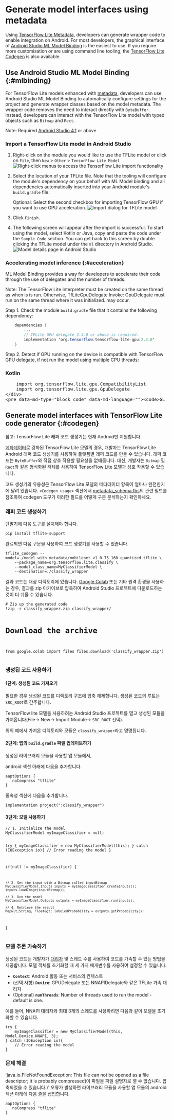 # Generate model interfaces using metadata

Using [TensorFlow Lite Metadata](../convert/metadata), developers can generate wrapper code to enable integration on Android. For most developers, the graphical interface of [Android Studio ML Model Binding](#mlbinding) is the easiest to use. If you require more customisation or are using command line tooling, the [TensorFlow Lite Codegen](#codegen) is also available.

## Use Android Studio ML Model Binding {:#mlbinding}

For TensorFlow Lite models enhanced with [metadata](../convert/metadata.md), developers can use Android Studio ML Model Binding to automatically configure settings for the project and generate wrapper classes based on the model metadata. The wrapper code removes the need to interact directly with `ByteBuffer`. Instead, developers can interact with the TensorFlow Lite model with typed objects such as `Bitmap` and `Rect`.

Note: Required [Android Studio 4.1](https://developer.android.com/studio) or above

### Import a TensorFlow Lite model in Android Studio

1. Right-click on the module you would like to use the TFLite model or click on `File`, then `New` &gt; `Other` &gt; `TensorFlow Lite Model` ![Right-click menus to access the TensorFlow Lite import functionality](../images/android/right_click_menu.png)

2. Select the location of your TFLite file. Note that the tooling will configure the module's dependency on your behalf with ML Model binding and all dependencies automatically inserted into your Android module's `build.gradle` file.

    Optional: Select the second checkbox for importing TensorFlow GPU if you want to use GPU acceleration. ![Import dialog for TFLite model](../images/android/import_dialog.png)

3. Click `Finish`.

4. The following screen will appear after the import is successful. To start using the model, select Kotlin or Java, copy and paste the code under the `Sample Code` section. You can get back to this screen by double clicking the TFLite model under the `ml` directory in Android Studio. ![Model details page in Android Studio](../images/android/model_details.png)

### Accelerating model inference {:#acceleration}

ML Model Binding provides a way for developers to accelerate their code through the use of delegates and the number of threads.

Note: The TensorFlow Lite Interpreter must be created on the same thread as when is is run. Otherwise, TfLiteGpuDelegate Invoke: GpuDelegate must run on the same thread where it was initialized. may occur.

Step 1. Check the module `build.gradle` file that it contains the following dependency:

```java
    dependencies {
        ...
        // TFLite GPU delegate 2.3.0 or above is required.
        implementation 'org.tensorflow:tensorflow-lite-gpu:2.3.0'
    }
```

Step 2. Detect if GPU running on the device is compatible with TensorFlow GPU delegate, if not run the model using multiple CPU threads:

<div>
    <devsite-selector>
    <section>
      <h3>Kotlin</h3>
      <p></p>
<pre class="prettyprint lang-kotlin">    import org.tensorflow.lite.gpu.CompatibilityList
    import org.tensorflow.lite.gpu.GpuDelegate
&lt;/div&gt;
&lt;pre data-md-type="block_code" data-md-language=""&gt;&lt;code&gt;GL_CODE_13&lt;/code&gt;</pre>
<div data-md-type="block_html"></div>
</section></devsite-selector>
</div>
<h2 data-md-type="header" data-md-header-level="2">Generate model interfaces with TensorFlow Lite code generator {:#codegen}</h2>
<p data-md-type="paragraph">참고: TensorFlow Lite 래퍼 코드 생성기는 현재 Android만 지원합니다.</p>
<p data-md-type="paragraph"><a href="../convert/metadata.md" data-md-type="link">메타데이터</a>로 강화된 TensorFlow Lite 모델의 경우, 개발자는 TensorFlow Lite Android 래퍼 코드 생성기를 사용하여 플랫폼별 래퍼 코드를 만들 수 있습니다. 래퍼 코드는 <code data-md-type="codespan">ByteBuffer</code>와 직접 상호 작용할 필요성을 없애줍니다. 대신, 개발자는 <code data-md-type="codespan">Bitmap</code> 및 <code data-md-type="codespan">Rect</code>와 같은 형식화된 객체를 사용하여 TensorFlow Lite 모델과 상호 작용할 수 있습니다.</p>
<p data-md-type="paragraph">코드 생성기의 유용성은 TensorFlow Lite 모델의 메타데이터 항목이 얼마나 완전한지에 달려 있습니다. <code data-md-type="codespan">&lt;Codegen usage&gt;</code> 섹션에서 <a href="https://github.com/tensorflow/tflite-support/blob/master/tensorflow_lite_support/metadata/metadata_schema.fbs" data-md-type="link">metadata_schema.fbs</a>의 관련 필드를 참조하여 codegen 도구가 이러한 필드를 어떻게 구문 분석하는지 확인하세요.</p>
<h3 data-md-type="header" data-md-header-level="3">래퍼 코드 생성하기</h3>
<p data-md-type="paragraph">단말기에 다음 도구를 설치해야 합니다.</p>
<pre data-md-type="block_code" data-md-language="sh"><code class="language-sh">pip install tflite-support
</code></pre>
<p data-md-type="paragraph">완료되면 다음 구문을 사용하여 코드 생성기를 사용할 수 있습니다.</p>
<pre data-md-type="block_code" data-md-language="sh"><code class="language-sh">tflite_codegen --model=./model_with_metadata/mobilenet_v1_0.75_160_quantized.tflite \
    --package_name=org.tensorflow.lite.classify \
    --model_class_name=MyClassifierModel \
    --destination=./classify_wrapper
</code></pre>
<p data-md-type="paragraph">결과 코드는 대상 디렉토리에 있습니다. <a href="https://colab.research.google.com/" data-md-type="link">Google Colab</a> 또는 기타 원격 환경을 사용하는 경우, 결과를 zip 아카이브로 압축하여 Android Studio 프로젝트에 다운로드하는 것이 더 쉬울 수 있습니다.</p>
<pre data-md-type="block_code" data-md-language="python"><code class="language-python"># Zip up the generated code
!zip -r classify_wrapper.zip classify_wrapper/

# Download the archive
from google.colab import files
files.download('classify_wrapper.zip')
</code></pre>
<h3 data-md-type="header" data-md-header-level="3">생성된 코드 사용하기</h3>
<h4 data-md-type="header" data-md-header-level="4">1단계: 생성된 코드 가져오기</h4>
<p data-md-type="paragraph">필요한 경우 생성된 코드를 디렉토리 구조에 압축 해제합니다. 생성된 코드의 루트는 <code data-md-type="codespan">SRC_ROOT</code>로 간주합니다.</p>
<p data-md-type="paragraph">TensorFlow lite 모델을 사용하려는 Android Studio 프로젝트를 열고 생성된 모듈을 가져옵니다(File-&gt; New-&gt; Import Module-&gt; <code data-md-type="codespan">SRC_ROOT</code> 선택).</p>
<p data-md-type="paragraph">위의 예에서 가져온 디렉토리와 모듈은 <code data-md-type="codespan">classify_wrapper</code>라고 명명됩니다.</p>
<h4 data-md-type="header" data-md-header-level="4">2단계: 앱의 <code data-md-type="codespan">build.gradle</code> 파일 업데이트하기</h4>
<p data-md-type="paragraph">생성된 라이브러리 모듈을 사용할 앱 모듈에서,</p>
<p data-md-type="paragraph">android 섹션 아래에 다음을 추가합니다.</p>
<pre data-md-type="block_code" data-md-language="build"><code class="language-build">aaptOptions {
   noCompress "tflite"
}
</code></pre>
<p data-md-type="paragraph">종속성 섹션에 다음을 추가합니다.</p>
<pre data-md-type="block_code" data-md-language="build"><code class="language-build">implementation project(":classify_wrapper")
</code></pre>
<h4 data-md-type="header" data-md-header-level="4">3단계: 모델 사용하기</h4>
<pre data-md-type="block_code" data-md-language="java"><code class="language-java">// 1. Initialize the model
MyClassifierModel myImageClassifier = null;

try {
    myImageClassifier = new MyClassifierModel(this);
} catch (IOException io){
    // Error reading the model
}

if(null != myImageClassifier) {

    // 2. Set the input with a Bitmap called inputBitmap
    MyClassifierModel.Inputs inputs = myImageClassifier.createInputs();
    inputs.loadImage(inputBitmap));

    // 3. Run the model
    MyClassifierModel.Outputs outputs = myImageClassifier.run(inputs);

    // 4. Retrieve the result
    Map&lt;String, Float&gt; labeledProbability = outputs.getProbability();
}
</code></pre>
<h3 data-md-type="header" data-md-header-level="3">모델 추론 가속하기</h3>
<p data-md-type="paragraph">생성된 코드는 개발자가 <a href="../performance/delegates.md" data-md-type="link">대리자</a> 및 스레드 수를 사용하여 코드를 가속할 수 있는 방법을 제공합니다. 모델 객체를 초기화할 때 세 가지 매개변수를 사용하여 설정할 수 있습니다.</p>
<ul data-md-type="list" data-md-list-type="unordered" data-md-list-tight="true">
<li data-md-type="list_item" data-md-list-type="unordered">
<strong data-md-type="double_emphasis"><code data-md-type="codespan">Context</code></strong>: Android 활동 또는 서비스의 컨텍스트</li>
<li data-md-type="list_item" data-md-list-type="unordered">(선택 사항) <strong data-md-type="double_emphasis"><code data-md-type="codespan">Device</code></strong>: GPUDelegate 또는 NNAPIDelegate와 같은 TFLite 가속 대리자</li>
<li data-md-type="list_item" data-md-list-type="unordered">(Optional) <strong data-md-type="double_emphasis"><code data-md-type="codespan">numThreads</code></strong>: Number of threads used to run the model - default is one.</li>
</ul>
<p data-md-type="paragraph">예를 들어, NNAPI 대리자와 최대 3개의 스레드를 사용하려면 다음과 같이 모델을 초기화할 수 있습니다.</p>
<pre data-md-type="block_code" data-md-language="java"><code class="language-java">try {
    myImageClassifier = new MyClassifierModel(this, Model.Device.NNAPI, 3);
} catch (IOException io){
    // Error reading the model
}
</code></pre>
<h3 data-md-type="header" data-md-header-level="3">문제 해결</h3>
<p data-md-type="paragraph"> 'java.io.FileNotFoundException: This file can not be opened as a file descriptor; it is probably compressed(이 파일을 파일 설명자로 열 수 없습니다. 압축되었을 수 있습니다.)' 오류가 발생하면 라이브러리 모듈을 사용할 앱 모듈의 android 섹션 아래에 다음 줄을 삽입합니다.</p>
<pre data-md-type="block_code" data-md-language="build"><code class="language-build">aaptOptions {
   noCompress "tflite"
}
</code></pre>
